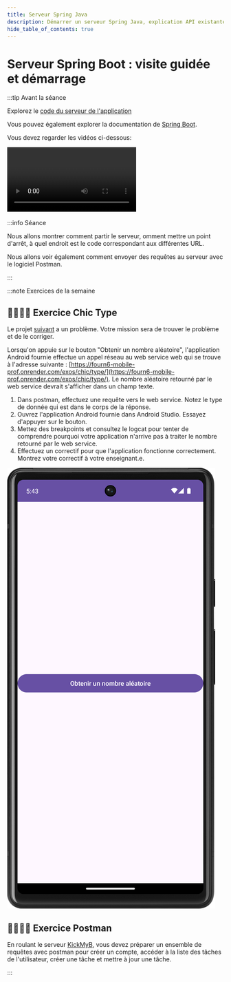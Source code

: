 ```yaml
---
title: Serveur Spring Java
description: Démarrer un serveur Spring Java, explication API existante
hide_table_of_contents: true
---
```


# Serveur Spring Boot : visite guidée et démarrage

<Row>

<Column>

:::tip Avant la séance

Explorez le [code du serveur de l'application](https://github.com/departement-info-cem/KickMyB-Server)

Vous pouvez également explorer la documentation de [Spring Boot](https://spring.io/projects/spring-boot).

Vous devez regarder les vidéos ci-dessous:

<Video url="https://www.youtube.com/watch?v=GvvL7n0pmp0" />

<Video url="https://www.youtube.com/watch?v=c96E9TvjSXU" />

:::

</Column>

<Column>

:::info Séance

Nous allons montrer comment partir le serveur, omment mettre un point d'arrêt, à quel endroit est le code correspondant aux différentes URL.

Nous allons voir également comment envoyer des requêtes au serveur avec le logiciel Postman.

:::

</Column>

</Row>

:::note Exercices de la semaine

## 👨‍🎓👨‍🎓 Exercice Chic Type

<Row>

<Column size="9">

Le projet [suivant](https://github.com/departement-info-cem/4N6-Mobile/tree/main/code/ChicType) a un problème. Votre mission sera de trouver le problème et de le corriger.

Lorsqu'on appuie sur le bouton "Obtenir un nombre aléatoire", l'application Android fournie effectue un appel réseau au web service web qui se trouve à l'adresse suivante : [https://fourn6-mobile-prof.onrender.com/exos/chic/type/](https://fourn6-mobile-prof.onrender.com/exos/chic/type/). Le nombre aléatoire retourné par le web service devrait s'afficher dans un champ texte.

1. Dans postman, effectuez une requête vers le web service. Notez le type de donnée qui est dans le corps de la réponse.
2. Ouvrez l'application Android fournie dans Android Studio. Essayez d'appuyer sur le bouton.
3. Mettez des breakpoints et consultez le logcat pour tenter de comprendre pourquoi votre application n'arrive pas à traiter le nombre retourné par le web service.
4. Effectuez un correctif pour que l'application fonctionne correctement. Montrez votre correctif à votre enseignant.e.

</Column>

<Column size="3">

![ChicType](_11-spring/ChicType.png)

</Column>

</Row>

## 👨‍🎓👨‍🎓 Exercice Postman

En roulant le serveur [KickMyB](https://github.com/departement-info-cem/KickMyB-Server), vous devez préparer un ensemble de requêtes avec postman pour créer un compte, accéder à la liste des tâches de l'utilisateur, créer une tâche et mettre à jour une tâche.

:::
